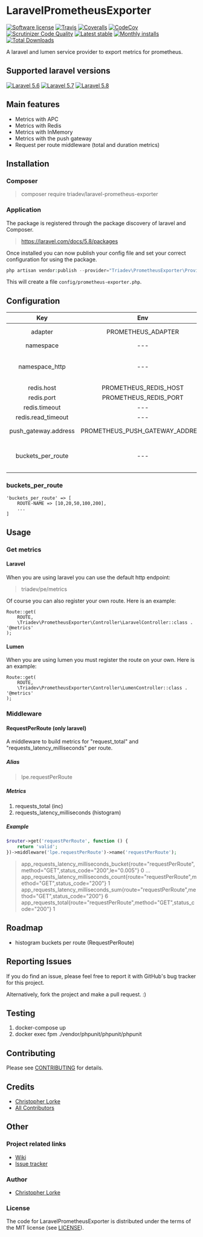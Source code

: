 # LaravelPrometheusExporter

[![Software license][ico-license]](LICENSE)
[![Travis][ico-travis]][link-travis]
[![Coveralls](https://coveralls.io/repos/github/triadev/LaravelPrometheusExporter/badge.svg?branch=master)](https://coveralls.io/github/triadev/LaravelPrometheusExporter?branch=master)
[![CodeCov](https://codecov.io/gh/triadev/LaravelPrometheusExporter/branch/master/graph/badge.svg)](https://codecov.io/gh/triadev/LaravelPrometheusExporter)
[![Scrutinizer Code Quality](https://scrutinizer-ci.com/g/triadev/LaravelPrometheusExporter/badges/quality-score.png?b=master)](https://scrutinizer-ci.com/g/triadev/LaravelPrometheusExporter/?branch=master)
[![Latest stable][ico-version-stable]][link-packagist]
[![Monthly installs][ico-downloads-monthly]][link-downloads]
[![Total Downloads](https://img.shields.io/packagist/dt/triadev/laravel-prometheus-exporter.svg?style=flat-square)](https://packagist.org/packages/triadev/laravel-prometheus-exporter)

A laravel and lumen service provider to export metrics for prometheus.

## Supported laravel versions
[![Laravel 5.6][icon-l56]][link-laravel]
[![Laravel 5.7][icon-l57]][link-laravel]
[![Laravel 5.8][icon-l58]][link-laravel]

## Main features
- Metrics with APC
- Metrics with Redis
- Metrics with InMemory
- Metrics with the push gateway
- Request per route middleware (total and duration metrics)

## Installation

### Composer
> composer require triadev/laravel-prometheus-exporter

### Application

The package is registered through the package discovery of laravel and Composer.
>https://laravel.com/docs/5.8/packages

Once installed you can now publish your config file and set your correct configuration for using the package.
```php
php artisan vendor:publish --provider="Triadev\PrometheusExporter\Provider\PrometheusExporterServiceProvider" --tag="config"
```

This will create a file ```config/prometheus-exporter.php```.

## Configuration
| Key        | Env | Value           | Description  | Default |
|:-------------:|:-------------:|:-------------:|:-----:|:-----:|
| adapter | PROMETHEUS_ADAPTER | STRING | apc, redis, inmemory or push | apc |
| namespace | --- | STRING | default: app | app |
| namespace_http | --- | STRING | namespace for "RequestPerRoute-Middleware metrics" | http |
| redis.host | PROMETHEUS_REDIS_HOST | STRING | redis host | 127.0.0.1
| redis.port | PROMETHEUS_REDIS_PORT | INTEGER | redis port | 6379 |
| redis.timeout | --- | FLOAT | redis timeout | 0.1 |
| redis.read_timeout | --- | INTEGER | redis read timeout | 10 |
| push_gateway.address | PROMETHEUS_PUSH_GATEWAY_ADDRESS | STRING | push gateway address | localhost:9091 |
| buckets_per_route | --- | STRING | histogram buckets for "RequestPerRoute-Middleware" | --- |

### buckets_per_route
```
'buckets_per_route' => [
    ROUTE-NAME => [10,20,50,100,200],
    ...
]
```

## Usage

### Get metrics

#### Laravel
When you are using laravel you can use the default http endpoint:
>triadev/pe/metrics

Of course you can also register your own route. Here is an example:
```
Route::get(
    ROUTE,
    \Triadev\PrometheusExporter\Controller\LaravelController::class . '@metrics'
);
```

#### Lumen
When you are using lumen you must register the route on your own. Here is an example:
```
Route::get(
    ROUTE,
    \Triadev\PrometheusExporter\Controller\LumenController::class . '@metrics'
);
```

### Middleware

#### RequestPerRoute (only laravel)
A middleware to build metrics for "request_total" and "requests_latency_milliseconds" per route.

##### Alias
>lpe.requestPerRoute

##### Metrics
1. requests_total (inc)
2. requests_latency_milliseconds (histogram)

##### Example
```php
$router->get('requestPerRoute', function () {
    return 'valid';
})->middleware('lpe.requestPerRoute')->name('requestPerRoute');
```

>app_requests_latency_milliseconds_bucket{route="requestPerRoute",method="GET",status_code="200",le="0.005"} 0
>...
>app_requests_latency_milliseconds_count{route="requestPerRoute",method="GET",status_code="200"} 1
>app_requests_latency_milliseconds_sum{route="requestPerRoute",method="GET",status_code="200"} 6
>app_requests_total{route="requestPerRoute",method="GET",status_code="200"} 1

## Roadmap
- histogram buckets per route (RequestPerRoute)

## Reporting Issues
If you do find an issue, please feel free to report it with GitHub's bug tracker for this project.

Alternatively, fork the project and make a pull request. :)

## Testing
1. docker-compose up
2. docker exec fpm ./vendor/phpunit/phpunit/phpunit

## Contributing
Please see [CONTRIBUTING](CONTRIBUTING.md) for details.

## Credits
- [Christopher Lorke][link-author]
- [All Contributors][link-contributors]

## Other

### Project related links
- [Wiki](https://github.com/triadev/LaravelPrometheusExporter/wiki)
- [Issue tracker](https://github.com/triadev/LaravelPrometheusExporter/issues)

### Author
- [Christopher Lorke](mailto:christopher.lorke@gmx.de)

### License
The code for LaravelPrometheusExporter is distributed under the terms of the MIT license (see [LICENSE](LICENSE)).

[ico-license]: https://img.shields.io/github/license/triadev/LaravelPrometheusExporter.svg?style=flat-square
[ico-version-stable]: https://img.shields.io/packagist/v/triadev/laravel-prometheus-exporter.svg?style=flat-square
[ico-downloads-monthly]: https://img.shields.io/packagist/dm/triadev/laravel-prometheus-exporter.svg?style=flat-square
[ico-travis]: https://travis-ci.org/triadev/LaravelPrometheusExporter.svg?branch=master

[link-packagist]: https://packagist.org/packages/triadev/laravel-prometheus-exporter
[link-downloads]: https://packagist.org/packages/triadev/laravel-prometheus-exporter/stats
[link-travis]: https://travis-ci.org/triadev/LaravelPrometheusExporter
[link-scrutinizer]: https://scrutinizer-ci.com/g/triadev/LaravelPrometheusExporter/badges/quality-score.png?b=master

[icon-l56]: https://img.shields.io/badge/Laravel-5.6-brightgreen.svg?style=flat-square
[icon-l57]: https://img.shields.io/badge/Laravel-5.7-brightgreen.svg?style=flat-square
[icon-l58]: https://img.shields.io/badge/Laravel-5.8-brightgreen.svg?style=flat-square

[link-laravel]: https://laravel.com
[link-author]: https://github.com/triadev
[link-contributors]: ../../contributors
